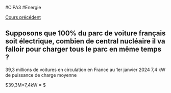 #CIPA3 #Energie

[Cours précédent](Energie%20Cours%204.md)
## Supposons que 100% du parc de voiture français soit électrique, combien de central nucléaire il va falloir pour charger tous le parc en même temps ?

39,3 millions de voitures en circulation en France au 1er janvier 2024
7,4 kW de puissance de charge moyenne

$39,3M*7,4kW = $ 